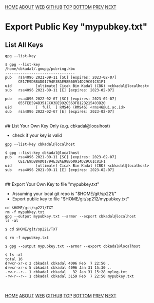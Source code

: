 ---
---
[HOME](index.md)
[ABOUT](README.md)
[WEB](https://osp4diss.vlsm.org/)
[GITHUB](https://github.com/os2xx/osp4diss/)
[TOP](#)
[BOTTOM](#endofpage)
[PREV](W02-03.md)
[NEXT](index.md#idx07)

# Export Public Key "mypubkey.txt"

## List All Keys

```
gpg --list-key

```

```
$ gpg --list-key
/home/cbkadal/.gnupg/pubring.kbx
--------------------------------
pub   rsa4096 2021-09-11 [SC] [expires: 2023-02-07]
      CE17E9DB8AD01794E3BAE98B60914D29C01C81F1
uid           [ultimate] Cicak Bin Kadal (CBK) <cbkadal@localhost>
sub   rsa4096 2021-09-11 [E] [expires: 2023-02-07]

pub   rsa4096 2022-02-07 [SC] [expires: 2023-02-07]
      055FEB594B351CC03DE992C563FB12B215403B20
uid           [  full  ] RMS46 (RMS46) <rms46@ui.ac.id>
sub   rsa4096 2022-02-07 [E] [expires: 2023-02-07]

```

<br>
## List Your Own Key Only (e.g. cbkadal@localhost)

* check if your key is valid

```
gpg --list-key cbkadal@localhost

```

```
$ gpg --list-key cbkadal@localhost
pub   rsa4096 2021-09-11 [SC] [expires: 2023-02-07]
      CE17E9DB8AD01794E3BAE98B60914D29C01C81F1
uid           [ultimate] Cicak Bin Kadal (CBK) <cbkadal@localhost>
sub   rsa4096 2021-09-11 [E] [expires: 2023-02-07]

```

<br>
## Export Your Own Key to file "mypubkey.txt"

* Assuming your local git repo is "$HOME/git/sp221/"
* Export public key to file "$HOME/git/sp212/mypubkey.txt"

```
cd $HOME/git/sp221/TXT
rm -f mypubkey.txt
gpg --output mypubkey.txt --armor --export cbkadal@localhost
ls -al

```

```
$ cd $HOME/git/sp221/TXT

$ rm -f mypubkey.txt

$ gpg --output mypubkey.txt --armor --export cbkadal@localhost

$ ls -al
total 16
drwxr-xr-x 2 cbkadal cbkadal 4096 Feb  7 22:50 .
drwxr-xr-x 5 cbkadal cbkadal 4096 Jan 31 15:30 ..
-rw-r--r-- 1 cbkadal cbkadal   32 Jan 31 15:28 mylog.txt
-rw-r--r-- 1 cbkadal cbkadal 3159 Feb  7 22:50 mypubkey.txt

```

<br id="endofpage"><br>
[HOME](index.md)
[ABOUT](README.md)
[WEB](https://osp4diss.vlsm.org/)
[GITHUB](https://github.com/os2xx/osp4diss)
[TOP](#)
[BOTTOM](#endofpage)
[PREV](W02-03.md)
[NEXT](index.md#idx07)

